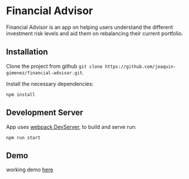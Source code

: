 # Financial Advisor

Financial Advisor is an app on helping users understand the different investment risk levels and aid them on rebalancing their current portfolio.

## Installation

Clone the project from github `git clone https://github.com/joaquin-gimenez/financial-advisor.git`.

Install the necessary dependencies: 

`npm install`

## Development Server

App uses [webpack DevServer](https://webpack.js.org/configuration/dev-server/), to build and serve run: 

`npm run start`


## Demo

working demo [here](https://youtu.be/yt7pDsrLrGI)